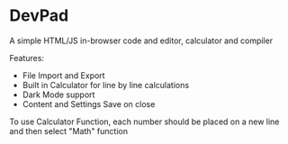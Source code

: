 # DevPad
A simple HTML/JS in-browser code and editor, calculator and compiler

Features:

 - File Import and Export
 - Built in Calculator for line by line calculations
 - Dark Mode support
 - Content and Settings Save on close

To use Calculator Function, each number should be placed on a new line and then select "Math" function
